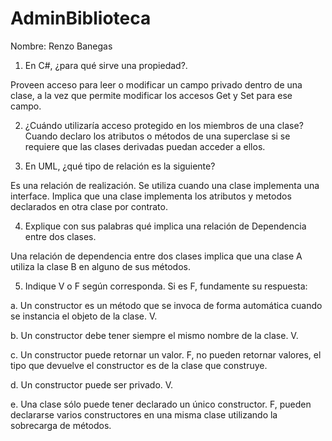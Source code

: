 # AdminBiblioteca

Nombre: Renzo Banegas

1. En C#, ¿para qué sirve una propiedad?.
 
 Proveen acceso para leer o modificar un campo privado dentro de una clase, a la vez que permite modificar los accesos Get y Set para ese campo.
 
2. ¿Cuándo utilizaría acceso protegido en los miembros de una clase?
  Cuando declaro los atributos o métodos de una superclase si se requiere que las clases derivadas puedan acceder a ellos.
  
3. En UML, ¿qué tipo de relación es la siguiente?

Es una relación de realización. Se utiliza cuando una clase implementa una interface. Implica que una clase implementa los atributos y metodos declarados en otra clase por contrato.

4. Explique con sus palabras qué implica una relación de Dependencia entre dos clases.

Una relación de dependencia entre dos clases implica que una clase A utiliza la clase B en alguno de sus métodos.

5. Indique V o F según corresponda. Si es F, fundamente su respuesta:

  a. Un constructor es un método que se invoca de forma automática cuando se instancia el objeto de la clase. V.
  
  b. Un constructor debe tener siempre el mismo nombre de la clase. V.
  
  c. Un constructor puede retornar un valor. F, no pueden retornar valores, el tipo que devuelve el constructor es de la clase que construye.
  
  d. Un constructor puede ser privado. V.
  
  e. Una clase sólo puede tener declarado un único constructor. F, pueden declararse varios constructores en una misma clase utilizando la sobrecarga de métodos.
  
